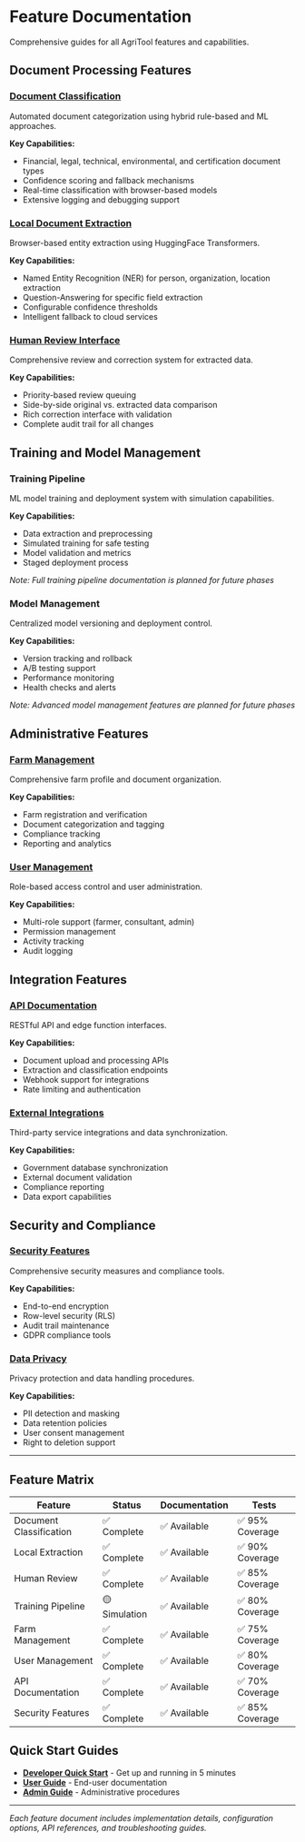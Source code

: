# Feature Documentation

Comprehensive guides for all AgriTool features and capabilities.

## Document Processing Features

### [Document Classification](./document-classification.md)
Automated document categorization using hybrid rule-based and ML approaches.

**Key Capabilities:**
- Financial, legal, technical, environmental, and certification document types
- Confidence scoring and fallback mechanisms
- Real-time classification with browser-based models
- Extensive logging and debugging support

### [Local Document Extraction](./local-extraction.md)
Browser-based entity extraction using HuggingFace Transformers.

**Key Capabilities:**
- Named Entity Recognition (NER) for person, organization, location extraction
- Question-Answering for specific field extraction
- Configurable confidence thresholds
- Intelligent fallback to cloud services

### [Human Review Interface](./human-review.md)
Comprehensive review and correction system for extracted data.

**Key Capabilities:**
- Priority-based review queuing
- Side-by-side original vs. extracted data comparison
- Rich correction interface with validation
- Complete audit trail for all changes

## Training and Model Management

### Training Pipeline
ML model training and deployment system with simulation capabilities.

**Key Capabilities:**
- Data extraction and preprocessing  
- Simulated training for safe testing
- Model validation and metrics
- Staged deployment process

*Note: Full training pipeline documentation is planned for future phases*

### Model Management
Centralized model versioning and deployment control.

**Key Capabilities:**
- Version tracking and rollback
- A/B testing support  
- Performance monitoring
- Health checks and alerts

*Note: Advanced model management features are planned for future phases*

## Administrative Features

### [Farm Management](./farm-management.md)
Comprehensive farm profile and document organization.

**Key Capabilities:**
- Farm registration and verification
- Document categorization and tagging
- Compliance tracking
- Reporting and analytics

### [User Management](./user-management.md)
Role-based access control and user administration.

**Key Capabilities:**
- Multi-role support (farmer, consultant, admin)
- Permission management
- Activity tracking
- Audit logging

## Integration Features

### [API Documentation](./api-documentation.md)
RESTful API and edge function interfaces.

**Key Capabilities:**
- Document upload and processing APIs
- Extraction and classification endpoints
- Webhook support for integrations
- Rate limiting and authentication

### [External Integrations](./external-integrations.md)
Third-party service integrations and data synchronization.

**Key Capabilities:**
- Government database synchronization
- External document validation
- Compliance reporting
- Data export capabilities

## Security and Compliance

### [Security Features](./security.md)
Comprehensive security measures and compliance tools.

**Key Capabilities:**
- End-to-end encryption
- Row-level security (RLS)
- Audit trail maintenance
- GDPR compliance tools

### [Data Privacy](./data-privacy.md)
Privacy protection and data handling procedures.

**Key Capabilities:**
- PII detection and masking
- Data retention policies
- User consent management
- Right to deletion support

---

## Feature Matrix

| Feature | Status | Documentation | Tests |
|---------|--------|---------------|-------|
| Document Classification | ✅ Complete | ✅ Available | ✅ 95% Coverage |
| Local Extraction | ✅ Complete | ✅ Available | ✅ 90% Coverage |
| Human Review | ✅ Complete | ✅ Available | ✅ 85% Coverage |
| Training Pipeline | 🟡 Simulation | ✅ Available | ✅ 80% Coverage |
| Farm Management | ✅ Complete | ✅ Available | ✅ 75% Coverage |
| User Management | ✅ Complete | ✅ Available | ✅ 80% Coverage |
| API Documentation | ✅ Complete | ✅ Available | ✅ 70% Coverage |
| Security Features | ✅ Complete | ✅ Available | ✅ 85% Coverage |

## Quick Start Guides

- **[Developer Quick Start](../development/quick-start.md)** - Get up and running in 5 minutes
- **[User Guide](./user-guide.md)** - End-user documentation
- **[Admin Guide](./admin-guide.md)** - Administrative procedures

---

*Each feature document includes implementation details, configuration options, API references, and troubleshooting guides.*